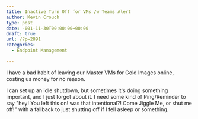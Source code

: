 ```yaml
---
title: Inactive Turn Off for VMs /w Teams Alert
author: Kevin Crouch
type: post
date: -001-11-30T00:00:00+00:00
draft: true
url: /?p=2891
categories:
  - Endpoint Management

---
```

I have a bad habit of leaving our Master VMs for Gold Images online, costing us money for no reason. 

I can set up an idle shutdown, but sometimes it's doing something important, and I just forgot about it. I need some kind of Ping/Reminder to say "hey! You left this on! was that intentional?! Come Jiggle Me, or shut me off!" with a fallback to just shutting off if I fell asleep or something.

